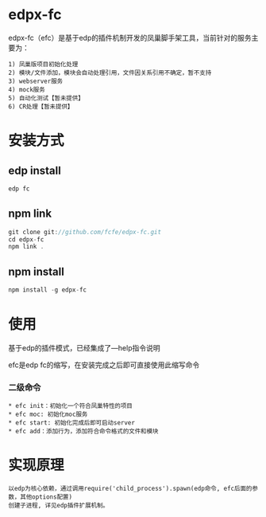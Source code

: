 edpx-fc
=======

edpx-fc（efc）是基于edp的插件机制开发的凤巢脚手架工具，当前针对的服务主要为：

    1) 凤巢版项目初始化处理
    2) 模块/文件添加，模块会自动处理引用，文件因关系引用不确定，暂不支持
    3) webserver服务
    4) mock服务
    5) 自动化测试【暂未提供】
    6) CR处理【暂未提供】

# 安装方式

## edp install

```javascript
edp fc
```

## npm link

```javascript
git clone git://github.com/fcfe/edpx-fc.git
cd edpx-fc
npm link .
```

## npm install

```javascript
npm install -g edpx-fc
```

# 使用

基于edp的插件模式，已经集成了—help指令说明

efc是edp fc的缩写，在安装完成之后即可直接使用此缩写命令

### 二级命令

    * efc init：初始化一个符合凤巢特性的项目
    * efc moc: 初始化moc服务
    * efc start: 初始化完成后即可启动server
    * efc add：添加行为，添加符合命令格式的文件和模块
    
# 实现原理
    以edp为核心依赖，通过调用require('child_process').spawn(edp命令, efc后面的参数，其他options配置)
    创建子进程, 详见edp插件扩展机制。

